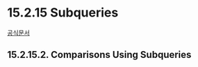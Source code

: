 # 15.2.15 Subqueries

[공식문서](https://dev.mysql.com/doc/refman/8.0/en/subqueries.html)

## 15.2.15.2. Comparisons Using Subqueries

